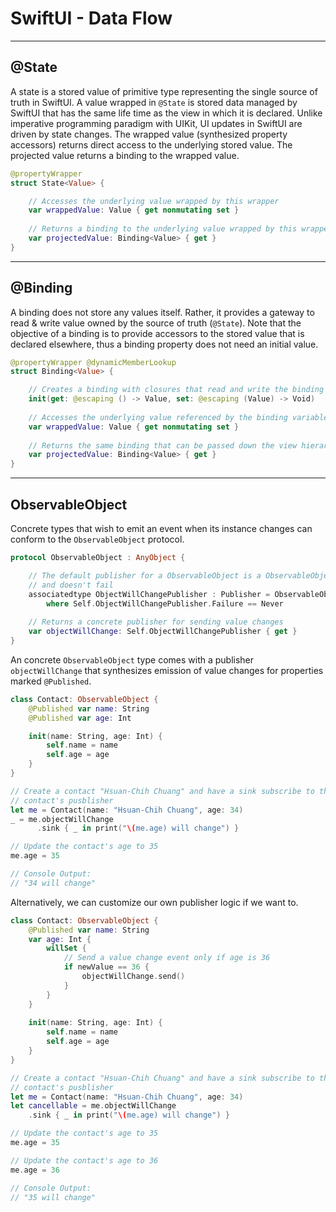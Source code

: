 # SwiftUI - Data Flow
---
## \@State

A state is a stored value of primitive type representing the single source of truth in SwiftUI. A value wrapped in `@State` is stored data managed by SwiftUI that has the same life time as the view in which it is declared. Unlike imperative programming paradigm with UIKit, UI updates in SwiftUI are driven by state changes. The wrapped value (synthesized property accessors) returns direct access to the underlying stored value. The projected value returns a binding to the wrapped value.

```Swift
@propertyWrapper 
struct State<Value> {

    // Accesses the underlying value wrapped by this wrapper
    var wrappedValue: Value { get nonmutating set }
    
    // Returns a binding to the underlying value wrapped by this wrapper
    var projectedValue: Binding<Value> { get }
}
```
---
## \@Binding

A binding does not store any values itself. Rather, it provides a gateway to read & write value owned by the source of truth (`@State`). Note that the objective of a binding is to provide accessors to the stored value that is declared elsewhere, thus a binding property does not need an initial value.

```Swift
@propertyWrapper @dynamicMemberLookup 
struct Binding<Value> {

    // Creates a binding with closures that read and write the binding value
    init(get: @escaping () -> Value, set: @escaping (Value) -> Void)
    
    // Accesses the underlying value referenced by the binding variable
    var wrappedValue: Value { get nonmutating set }
    
    // Returns the same binding that can be passed down the view hierarchy
    var projectedValue: Binding<Value> { get }
}
```

---
## ObservableObject
Concrete types that wish to emit an event when its instance changes can conform to the `ObservableObject` protocol.

```Swift
protocol ObservableObject : AnyObject {

    // The default publisher for a ObservableObject is a ObservableObjectPublisher
    // and doesn't fail
    associatedtype ObjectWillChangePublisher : Publisher = ObservableObjectPublisher 
        where Self.ObjectWillChangePublisher.Failure == Never
    
    // Returns a concrete publisher for sending value changes
    var objectWillChange: Self.ObjectWillChangePublisher { get }
}
```

An concrete `ObservableObject` type comes with a publisher `objectWillChange` that synthesizes emission of value changes for properties marked `@Published`.

```Swift
class Contact: ObservableObject {
    @Published var name: String
    @Published var age: Int

    init(name: String, age: Int) {
        self.name = name
        self.age = age
    }
}

// Create a contact "Hsuan-Chih Chuang" and have a sink subscribe to the
// contact's pusblisher
let me = Contact(name: "Hsuan-Chih Chuang", age: 34)
_ = me.objectWillChange
      .sink { _ in print("\(me.age) will change") }

// Update the contact's age to 35
me.age = 35

// Console Output:
// "34 will change"
```

Alternatively, we can customize our own publisher logic if we want to.

```Swift
class Contact: ObservableObject {
    @Published var name: String
    var age: Int {
        willSet {
            // Send a value change event only if age is 36
            if newValue == 36 {
                objectWillChange.send()
            }
        }
    }
    
    init(name: String, age: Int) {
        self.name = name
        self.age = age
    }
}

// Create a contact "Hsuan-Chih Chuang" and have a sink subscribe to the
// contact's pusblisher
let me = Contact(name: "Hsuan-Chih Chuang", age: 34)
let cancellable = me.objectWillChange
    .sink { _ in print("\(me.age) will change") }

// Update the contact's age to 35
me.age = 35

// Update the contact's age to 36
me.age = 36

// Console Output:
// "35 will change"
```
